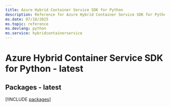 ```yaml
---
title: Azure Hybrid Container Service SDK for Python
description: Reference for Azure Hybrid Container Service SDK for Python
ms.date: 07/18/2025
ms.topic: reference
ms.devlang: python
ms.service: hybridcontainerservice
---
```

# Azure Hybrid Container Service SDK for Python - latest
## Packages - latest
[!INCLUDE [packages](hybrid-container-service-index.md)]